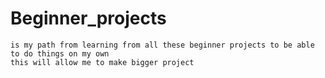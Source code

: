 # Beginner_projects
	is my path from learning from all these beginner projects to be able to do things on my own
	this will allow me to make bigger project
